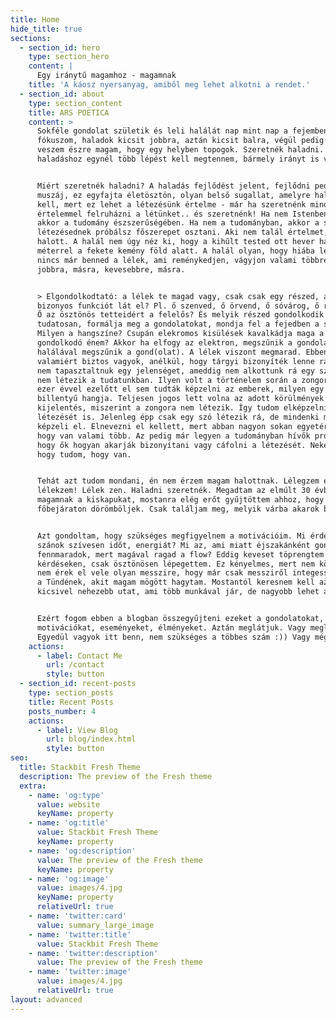 ```yaml
---
title: Home
hide_title: true
sections:
  - section_id: hero
    type: section_hero
    content: |
      Egy iránytű magamhoz - magamnak
    title: 'A káosz nyersanyag, amiből meg lehet alkotni a rendet.'
  - section_id: about
    type: section_content
    title: ARS POETICA
    content: >
      Sokféle gondolat születik és leli halálát nap mint nap a fejemben. Nincs
      fókuszom, haladok kicsit jobbra, aztán kicsit balra, végül pedig azon
      veszem észre magam, hogy egy helyben topogok. Szeretnék haladni. A
      haladáshoz egynél több lépést kell megtennem, bármely irányt is választom.


      Miért szeretnék haladni? A haladás fejlődést jelent, fejlődni pedig
      muszáj, ez egyfajta életösztön, olyan belső sugallat, amelyre hallgatni
      kell, mert ez lehet a létezésünk értelme - már ha szeretnénk mindenképp
      értelemmel felruházni a létünket.. és szeretnénk! Ha nem Istenben hiszel,
      akkor a tudomány észszerűségében. Ha nem a tudományban, akkor a saját
      létezésednek próbálsz főszerepet osztani. Aki nem talál értelmet, az
      halott. A halál nem úgy néz ki, hogy a kihűlt tested ott hever három
      méterrel a fekete kemény föld alatt. A halál olyan, hogy hiába lélegzel,
      nincs már benned a lélek, ami reménykedjen, vágyjon valami többre, másra,
      jobbra, másra, kevesebbre, másra.


      > Elgondolkodtató: a lélek te magad vagy, csak csak egy részed, ami egy
      bizonyos funkciót lát el? Pl. ő szenved, ő örvend, ő sóvárog, ő rejtőzik?
      Ő az ösztönös tetteidért a felelős? És melyik részed gondolkodik
      tudatosan, formálja meg a gondolatokat, mondja fel a fejedben a szöveget?
      Milyen a hangszíne? Csupán elekromos kisülések kavalkádja maga a
      gondolkodó énem? Akkor ha elfogy az elektron, megszűnik a gondolat. A test
      halálával megszűnik a gond(olat). A lélek viszont megmarad. Ebben
      valamiért biztos vagyok, anélkül, hogy tárgyi bizonyíték lenne rá. Ameddig
      nem tapasztaltnuk egy jelenséget, ameddig nem alkottunk rá egy szót, addig
      nem létezik a tudatunkban. Ilyen volt a történelem során a zongora. 10
      ezer évvel ezelőtt el sem tudták képzelni az emberek, milyen egy zongora
      billentyű hangja. Teljesen jogos lett volna az adott körülmények között a
      kijelentés, miszerint a zongora nem létezik. Így tudom elképzelni a lélek
      létezését is. Jelenleg épp csak egy szó létezik rá, de mindenki másképp
      képzeli el. Elnevezni el kellett, mert abban nagyon sokan egyetértenek,
      hogy van valami több. Az pedig már legyen a tudományban hívők problémája,
      hogy ők hogyan akarják bizonyítani vagy cáfolni a létezését. Nekem elég,
      hogy tudom, hogy van. 


      Tehát azt tudom mondani, én nem érzem magam halottnak. Lélegzem és
      lélekzem! Lélek zen. Haladni szeretnék. Megadtam az elmúlt 30 évben
      magamnak a kiskapukat, mostanra elég erőt gyűjtöttem ahhoz, hogy a
      főbejáraton dörömböljek. Csak találjam meg, melyik várba akarok betörni :)


      Azt gondoltam, hogy szükséges megfigyelnem a motivációim. Mi érdekel? Mire
      szánok szívesen időt, energiát? Mi az, ami miatt éjszakánként gond nélkül
      fennmaradok, mert magával ragad a flow? Eddig keveset töprengtem ezeken a
      kérdéseken, csak ösztönösen lépegettem. Ez kényelmes, mert nem kötelez, de
      nem érek el vele olyan messzire, hogy már csak messziről integessek annak
      a Tündének, akit magam mögött hagytam. Mostantól keresnem kell az egy
      kicsivel nehezebb utat, ami több munkával jár, de nagyobb lehet a jutalom.


      Ezért fogom ebben a blogban összegyűjteni ezeket a gondolatokat,
      motivációkat, eseményeket, élményeket. Aztán meglátjuk. Vagy meglátom.
      Egyedül vagyok itt benn, nem szükséges a többes szám :)) Vagy mégsem?
    actions:
      - label: Contact Me
        url: /contact
        style: button
  - section_id: recent-posts
    type: section_posts
    title: Recent Posts
    posts_number: 4
    actions:
      - label: View Blog
        url: blog/index.html
        style: button
seo:
  title: Stackbit Fresh Theme
  description: The preview of the Fresh theme
  extra:
    - name: 'og:type'
      value: website
      keyName: property
    - name: 'og:title'
      value: Stackbit Fresh Theme
      keyName: property
    - name: 'og:description'
      value: The preview of the Fresh theme
      keyName: property
    - name: 'og:image'
      value: images/4.jpg
      keyName: property
      relativeUrl: true
    - name: 'twitter:card'
      value: summary_large_image
    - name: 'twitter:title'
      value: Stackbit Fresh Theme
    - name: 'twitter:description'
      value: The preview of the Fresh theme
    - name: 'twitter:image'
      value: images/4.jpg
      relativeUrl: true
layout: advanced
---
```

